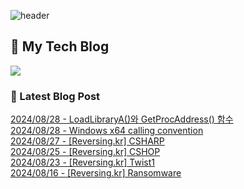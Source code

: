
![header](https://capsule-render.vercel.app/api?type=waving&color=808080&height=300&section=header&text=Jeong%20Je&fontSize=90&fontColor=ffffff&animation=fadeIn&fontAlignY=38&descAlignY=51&descAlign=62)

## 📝 My Tech Blog
<a href="https://jeongje.vercel.app/" target='_blank'><img src="https://img.shields.io/badge/내 블로그-000000?style=flat&logo=nextdotjs&logoColor=white"></a>

### 📒 Latest Blog Post
<a href=https://jeongje.vercel.app/blog/post-31 target='_blank'>2024/08/28 - LoadLibraryA()와 GetProcAddress() 함수</a><br/>
<a href=https://jeongje.vercel.app/blog/post-30 target='_blank'>2024/08/28 - Windows x64 calling convention</a><br/>
<a href=https://jeongje.vercel.app/blog/post-29 target='_blank'>2024/08/27 - [Reversing.kr] CSHARP</a><br/>
<a href=https://jeongje.vercel.app/blog/post-28 target='_blank'>2024/08/25 - [Reversing.kr] CSHOP</a><br/>
<a href=https://jeongje.vercel.app/blog/post-27 target='_blank'>2024/08/23 - [Reversing.kr] Twist1</a><br/>
<a href=https://jeongje.vercel.app/blog/post-26 target='_blank'>2024/08/16 - [Reversing.kr] Ransomware</a><br/>
